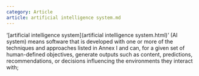 ```yaml
---
category: Article
article: artificial intelligence system.md
---
```


 ‘[artificial intelligence system](artificial intelligence system.html)’ (AI system) means software that is developed with one or more of the techniques and approaches listed in Annex I and can, for a given set of human-defined objectives, generate outputs such as content, predictions, recommendations, or decisions influencing the environments they interact with;